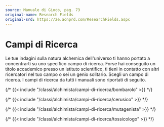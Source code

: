 ```yaml
---
source: Manuale di Gioco, pag. 73
original-name: Research Fields
original-srd: https://2e.aonprd.com/ResearchFields.aspx
---
```


# Campi di Ricerca

Le tue indagini sulla natura alchemica dell'universo ti hanno portato a
concentrarti su uno specifico campo di ricerca. Forse hai conseguito un titolo
accademico presso un istituto scientifico, ti tieni in contatto con altri
ricercatori nel tuo campo o sei un genio solitario. Scegli un campo di ricerca.
I campi di ricerca da tutti i manuali sono riportati di seguito.

{/* {{< include "/classi/alchimista/campi-di-ricerca/bombarolo" >}} */}

{/* {{< include "/classi/alchimista/campi-di-ricerca/cerusico" >}} */}

{/* {{< include "/classi/alchimista/campi-di-ricerca/mutagenista" >}} */}

{/* {{< include "/classi/alchimista/campi-di-ricerca/tossicologo" >}} */}
